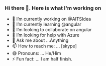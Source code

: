 ### Hi there 👋. Here is what I'm working on

<!--
**bdshanto/bdshanto** is a ✨ _special_ ✨ repository because its `README.md` (this file) appears on your GitHub profile.

Here are some ideas to get you started:
-->
- 🔭 I’m currently working on @AITSIdea
- 🌱 I’m currently learning @angular
- 👯 I’m looking to collaborate on angular
- 🤔 I’m looking for help with Azure
- 💬 Ask me about ...Anything
- 📫 How to reach me: ... [skype]
- 😄 Pronouns: ... He/Him
- ⚡ Fun fact: ... I am half finish.


